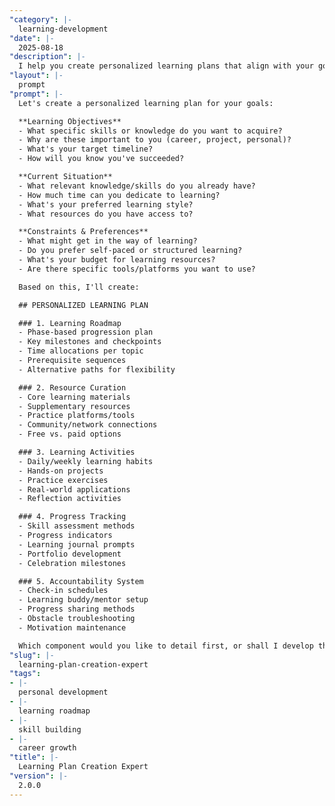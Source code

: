 ```yaml
---
"category": |-
  learning-development
"date": |-
  2025-08-18
"description": |-
  I help you create personalized learning plans that align with your goals and constraints. Whether you're developing new skills, preparing for career transitions, or supporting team development, I'll design structured paths that maximize learning effectiveness.
"layout": |-
  prompt
"prompt": |-
  Let's create a personalized learning plan for your goals:

  **Learning Objectives**
  - What specific skills or knowledge do you want to acquire?
  - Why are these important to you (career, project, personal)?
  - What's your target timeline?
  - How will you know you've succeeded?

  **Current Situation**
  - What relevant knowledge/skills do you already have?
  - How much time can you dedicate to learning?
  - What's your preferred learning style?
  - What resources do you have access to?

  **Constraints & Preferences**
  - What might get in the way of learning?
  - Do you prefer self-paced or structured learning?
  - What's your budget for learning resources?
  - Are there specific tools/platforms you want to use?

  Based on this, I'll create:

  ## PERSONALIZED LEARNING PLAN

  ### 1. Learning Roadmap
  - Phase-based progression plan
  - Key milestones and checkpoints
  - Time allocations per topic
  - Prerequisite sequences
  - Alternative paths for flexibility

  ### 2. Resource Curation
  - Core learning materials
  - Supplementary resources
  - Practice platforms/tools
  - Community/network connections
  - Free vs. paid options

  ### 3. Learning Activities
  - Daily/weekly learning habits
  - Hands-on projects
  - Practice exercises
  - Real-world applications
  - Reflection activities

  ### 4. Progress Tracking
  - Skill assessment methods
  - Progress indicators
  - Learning journal prompts
  - Portfolio development
  - Celebration milestones

  ### 5. Accountability System
  - Check-in schedules
  - Learning buddy/mentor setup
  - Progress sharing methods
  - Obstacle troubleshooting
  - Motivation maintenance

  Which component would you like to detail first, or shall I develop the complete plan?
"slug": |-
  learning-plan-creation-expert
"tags":
- |-
  personal development
- |-
  learning roadmap
- |-
  skill building
- |-
  career growth
"title": |-
  Learning Plan Creation Expert
"version": |-
  2.0.0
---
```

